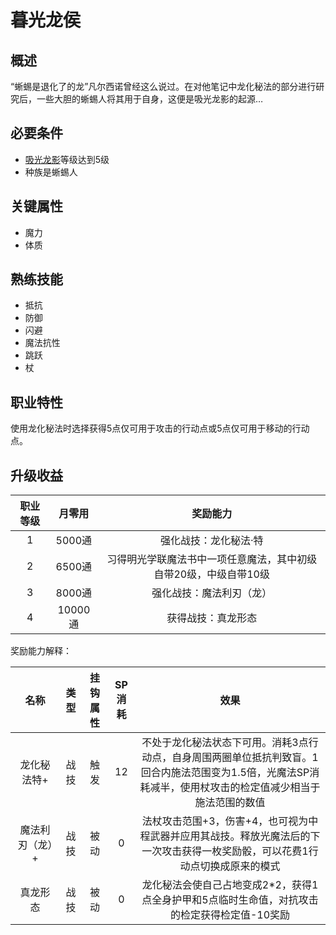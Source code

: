 # 暮光龙侯

## 概述

“蜥蜴是退化了的龙”凡尔西诺曾经这么说过。在对他笔记中龙化秘法的部分进行研究后，一些大胆的蜥蜴人将其用于自身，这便是吸光龙影的起源…

## 必要条件

* <a href="../dragonShadow" target="_blank">吸光龙影</a>等级达到5级
* 种族是蜥蜴人

## 关键属性

* 魔力
* 体质

## 熟练技能

* 抵抗
* 防御
* 闪避
* 魔法抗性
* 跳跃
* 杖
  
## 职业特性

使用龙化秘法时选择获得5点仅可用于攻击的行动点或5点仅可用于移动的行动点。

## 升级收益

职业等级|月零用|奖励能力
:--:|:--:|:--:
1|5000通|强化战技：龙化秘法·特
2|6500通|习得明光学联魔法书中一项任意魔法，其中初级自带20级，中级自带10级
3|8000通|强化战技：魔法利刃（龙）
4|10000通|获得战技：真龙形态


奖励能力解释：

名称|类型|挂钩属性|SP消耗|效果
:--:|:--:|:--:|:--:|:--:
龙化秘法特+|战技|触发|12|不处于龙化秘法状态下可用。消耗3点行动点，自身周围两圈单位抵抗判致盲。1回合内施法范围变为1.5倍，光魔法SP消耗减半，使用杖攻击的检定值减少相当于施法范围的数值
魔法利刃（龙）+|战技|被动|0|法杖攻击范围+3，伤害+4，也可视为中程武器并应用其战技。释放光魔法后的下一次攻击获得一枚奖励骰，可以花费1行动点切换成原来的模式
真龙形态|战技|被动|0|龙化秘法会使自己占地变成2*2，获得1点全身护甲和5点临时生命值，对抗攻击的检定获得检定值-10奖励
